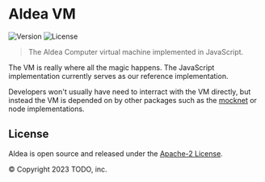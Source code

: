 # Aldea VM

![Version](https://img.shields.io/npm/v/@aldea/vm?style=flat-square)
![License](https://img.shields.io/npm/l/@aldea/vm?style=flat-square)

> The Aldea Computer virtual machine implemented in JavaScript.

The VM is really where all the magic happens. The JavaScript implementation currently serves as our reference implementation.

Developers won't usually have need to interract with the VM directly, but instead the VM is depended on by other packages such as the [mocknet](https://github.com/aldeacomputer/aldea-js/tree/main/packages/mocknet) or node implementations.

## License

Aldea is open source and released under the [Apache-2 License](https://github.com/aldeacomputer/aldea-js/blob/main/packages/vm/LICENSE).

© Copyright 2023 TODO, inc.
